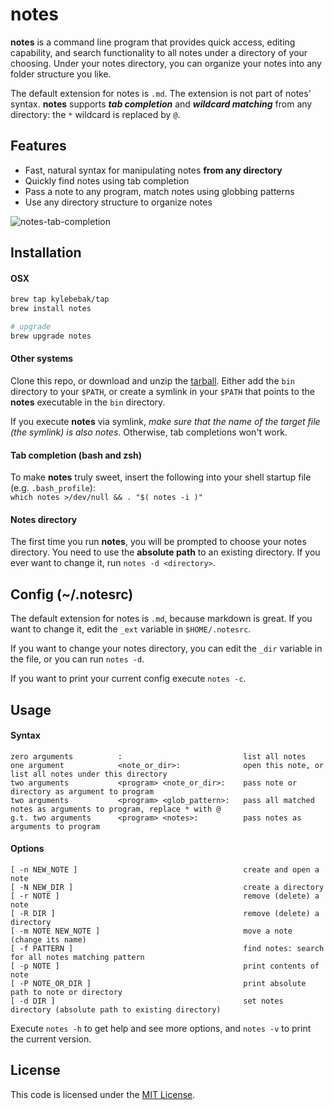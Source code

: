 notes
=====

**notes** is a command line program that provides quick access, editing capability, and search functionality to all notes under a directory of your choosing. Under your notes directory, you can organize your notes into any folder structure you like.

The default extension for notes is `.md`. The extension is not part of notes' syntax. **notes** supports **_tab completion_** and **_wildcard matching_** from any directory: the `*` wildcard is replaced by `@`.


## Features
* Fast, natural syntax for manipulating notes **from any directory**
* Quickly find notes using tab completion
* Pass a note to any program, match notes using globbing patterns
* Use any directory structure to organize notes

![notes-tab-completion](https://raw.githubusercontent.com/kylebebak/notes/master/assets/notes_tab_completion.gif)


## Installation


#### OSX
```sh
brew tap kylebebak/tap
brew install notes

# upgrade
brew upgrade notes
```


#### Other systems
Clone this repo, or download and unzip the [tarball](https://github.com/kylebebak/notes/archive/1.1.0.tar.gz). Either add the `bin` directory to your `$PATH`, or create a symlink in your `$PATH` that points to the **notes** executable in the `bin` directory.

If you execute **notes** via symlink, *make sure that the name of the target file (the symlink) is also notes*. Otherwise, tab completions won't work.


#### Tab completion (bash and zsh)
To make **notes** truly sweet, insert the following into your shell startup file (e.g. `.bash_profile`):  
`which notes >/dev/null && . "$( notes -i )"`


#### Notes directory
The first time you run **notes**, you will be prompted to choose your notes directory. You need to use the **absolute path** to an existing directory. If you ever want to change it, run `notes -d <directory>`.


## Config (~/.notesrc)
The default extension for notes is `.md`, because markdown is great. If you want to change it, edit the `_ext` variable in `$HOME/.notesrc`.

If you want to change your notes directory, you can edit the `_dir` variable in the file, or you can run `notes -d`.

If you want to print your current config execute `notes -c`.


## Usage


#### Syntax
```
zero arguments          :                           list all notes
one argument            <note_or_dir>:              open this note, or list all notes under this directory
two arguments           <program> <note_or_dir>:    pass note or directory as argument to program
two arguments           <program> <glob_pattern>:   pass all matched notes as arguments to program, replace * with @
g.t. two arguments      <program> <notes>:          pass notes as arguments to program
```


#### Options
```
[ -n NEW_NOTE ]                                     create and open a note
[ -N NEW_DIR ]                                      create a directory
[ -r NOTE ]                                         remove (delete) a note
[ -R DIR ]                                          remove (delete) a directory
[ -m NOTE NEW_NOTE ]                                move a note (change its name)
[ -f PATTERN ]                                      find notes: search for all notes matching pattern
[ -p NOTE ]                                         print contents of note
[ -P NOTE_OR_DIR ]                                  print absolute path to note or directory
[ -d DIR ]                                          set notes directory (absolute path to existing directory)
```

Execute `notes -h` to get help and see more options, and `notes -v` to print the current version.


## License
This code is licensed under the [MIT License](https://opensource.org/licenses/MIT).
